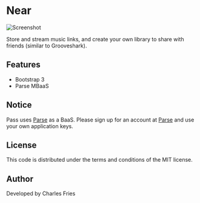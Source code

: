 # Near

![Screenshot](http://i.imgur.com/Mm8zVg6.png)

Store and stream music links, and create your own library to share with friends (similar to Grooveshark).

## Features

* Bootstrap 3
* Parse MBaaS

## Notice

Pass uses [Parse](https://www.parse.com) as a BaaS. Please sign up for an account at [Parse](https://www.parse.com) and use your own application keys.

## License

This code is distributed under the terms and conditions of the MIT license.

## Author

Developed by Charles Fries
